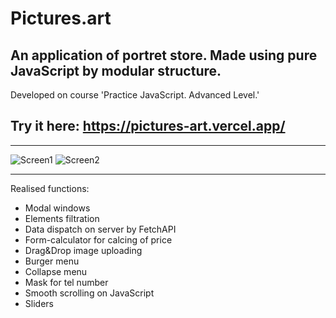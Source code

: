 # Pictures.art
An application of portret store. Made using pure JavaScript by modular structure.
---
Developed on course 'Practice JavaScript. Advanced Level.'

## Try it here: https://pictures-art.vercel.app/
---
![Screen1](https://user-images.githubusercontent.com/64366037/145675835-dd3a5078-6b43-4d92-93f7-7714b614b4b4.png)
![Screen2](https://user-images.githubusercontent.com/64366037/145675870-e70a47c5-f4e4-4fe0-8d71-abff17e728d8.png)

---
Realised functions:
- Modal windows
- Elements filtration
- Data dispatch on server by FetchAPI
- Form-calculator for calcing of price
- Drag&Drop image uploading
- Burger menu
- Collapse menu
- Mask for tel number
- Smooth scrolling on JavaScript
- Sliders
